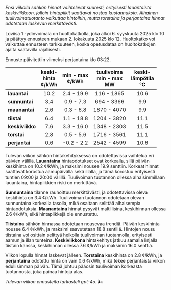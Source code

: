 *Ensi viikolla sähkön hinnat vaihtelevat suuresti, erityisesti lauantaista keskiviikkoon, jolloin hintapiikit saattavat nostaa kustannuksia. Alhainen tuulivoimatuotanto vaikuttaa hintoihin, mutta torstaina ja perjantaina hinnat odotetaan laskevan merkittävästi.*

Loviisa 1 -ydinvoimala on huoltokatkolla, joka alkoi 6. syyskuuta 2025 klo 10 ja päättyy ennusteen mukaan 2. lokakuuta 2025 klo 12. Huoltokatko voi vaikuttaa ennusteen tarkkuuteen, koska opetusdataa on huoltokatkojen ajalta saatavilla rajallisesti.

Ennuste päivitettiin viimeksi perjantaina klo 03:22.

|               | keski-<br>hinta<br>¢/kWh | min - max<br>¢/kWh | tuulivoima<br>min - max<br>MW | keski-<br>lämpötila<br>°C |
|:-------------|:----------------:|:----------------:|:-------------:|:-------------:|
| **lauantai** |       10.2       |      2.4 - 19.9  |   116 - 1865  |      10.6     |
| **sunnuntai**|        3.4       |      0.9 - 7.3   |   694 - 3366  |       9.9     |
| **maanantai**|        2.6       |      0.3 - 6.8   |  1870 - 4070  |       9.9     |
| **tiistai**  |        6.4       |      1.1 - 18.8  |  1204 - 3820  |      11.1     |
| **keskiviikko**|     7.6       |      3.3 - 16.0  |  1348 - 2303  |      11.5     |
| **torstai**  |        2.8       |      0.5 - 5.6   |  1716 - 3561  |      11.1     |
| **perjantai**|        0.6       |     -0.2 - 2.2   |  2542 - 4599  |      10.6     |

Tulevan viikon sähkön hintakehityksessä on odotettavissa vaihtelua eri päivien välillä. **Lauantaina** hintaodotukset ovat korkealla, sillä päivän keskihinta on 10.2 ¢/kWh, ja maksimi nousee 19.9 senttiin. Korkeat hinnat saattavat korostua aamupäivällä sekä illalla, ja tämä korostuu erityisesti tuntien 09:00 ja 20:00 välillä. Tuulivoiman tuotannon ollessa alhaisimmillaan lauantaina, hintapiikkien riski on merkittävä.

**Sunnuntaina** tilanne rauhoittuu merkittävästi, ja odotettavissa oleva keskihinta on 3.4 ¢/kWh. Tuulivoiman tuotannon odotetaan olevan sunnuntaina korkealla tasolla, mikä osaltaan selittää alhaisempia hintaodotuksia. **Maanantaina** hinnat pysyvät maltillisina, keskihinnan ollessa 2.6 ¢/kWh, eikä hintapiikkejä ole ennustettu.

**Tiistaina** sähkön hinnassa odotetaan nousevaa trendiä. Päivän keskihinta nousee 6.4 ¢/kWh, ja maksimi saavutetaan 18.8 sentillä. Hintojen nousu tiistaina voi osittain selittyä heikolla tuulivoiman tuotannolla, erityisesti aamun ja illan tunteina. **Keskiviikkona** hintakehitys jatkuu samalla linjalla tiistain kanssa, keskihinnan ollessa 7.6 ¢/kWh ja maksimin 16.0 senttiä.

Viikon lopulla hinnat laskevat jälleen. **Torstaina** keskihinta on 2.8 ¢/kWh, ja **perjantaina** odotettu hinta on vain 0.6 ¢/kWh, mikä tekee perjantaista viikon edullisimman päivän. Tämä johtuu pääosin tuulivoiman korkeasta tuotannosta, joka painaa hintoja alas.

*Tulevan viikon ennusteita tarkasteli gpt-4o.* 🌬️
